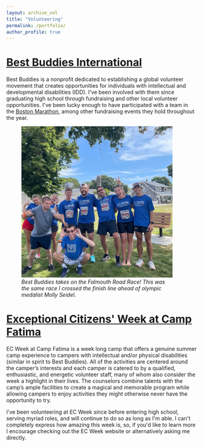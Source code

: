 ```yaml
---
layout: archive_vol
title: "Volunteering"
permalink: /portfolio/
author_profile: true
---
```


# [Best Buddies International](https://www.bestbuddies.org/)
Best Buddies is a nonprofit dedicated to establishing a global volunteer movement that creates opportunities for individuals with intellectual and developmental disabilities (IDD). I've been involved with them since graduating high school through fundraising and other local volunteer opportunities. I've been lucky enough to have participated with a team in the [Boston Marathon](https://results.baa.org/2023/?content=detail&fpid=search&pid=search&idp=9TGHS6FF1817C6&lang=EN_CAP&event=R&event_main_group=runner&pidp=start&search%5Bname%5D=dawley&search_event=R), among other fundraising events they hold throughout the year. 

<!-- I've also participated in and fundraised for the Falmouth Road Race, one of the premier running events during the summer in MA (see below). Although absolutely scorching, the race is a blast! At the end of my first time running I was half a degree short of being admitted to the hospital because my internal body temperature was so high. -->

<!-- Most recently, I have become a member of the team representing Best Buddies in the 127th Boston Marathon. I am absolutely ecstatic (and incredibly nervous) to have this honor. If you'd like to donate at all to my fundraising goal you can visit my [GivenGain](https://www.givengain.com/ap/sam-dawley-raising-funds-for-best-buddies-international-inc/#timeline) page. If you're still interested but do not have anything to give, no worries! You can follow my training (is suffering the better term?) on Strava (linked to the left). -->

<div class="centerfig">
    <figure>
        <img src="../files/best_buddies_group.JPG" alt="Falmouth Road Race" style="float: center; width: 400px;" />
        <div class="centercaption" style="width: 400px"><em>
            Best Buddies takes on the Falmouth Road Race! This was the same race I crossed the finish line ahead of olympic medalist Molly Seidel.
        </em></div>
    </figure>
</div>

# [Exceptional Citizens' Week at Camp Fatima](https://www.ecweek.org/)
EC Week at Camp Fatima is a week long camp that offers a genuine summer camp experience to campers with intellectual and/or physical disabilities (similar in spirit to Best Buddies). All of the activities are centered around the camper’s interests and each camper is catered to by a qualified, enthusiastic, and energetic volunteer staff, many of whom also consider the week a highlight in their lives. The counselors combine talents with the camp’s ample facilities to create a magical and memorable program while allowing campers to enjoy activities they might otherwise never have the opportunity to try. 

I've been volunteering at EC Week since before entering high school, serving myriad roles, and will continue to do so as long as I'm able. I can't completely express how amazing this week is, so, if you'd like to learn more I encourage checking out the EC Week website or alternatively asking me directly.